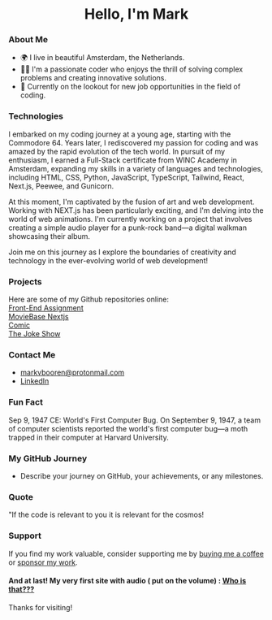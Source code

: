 <h1 align="center">Hello, I'm Mark</h1>

### About Me

- 🌍 I live in beautiful Amsterdam, the Netherlands.
- 👨‍💻 I'm a passionate coder who enjoys the thrill of solving complex problems and creating innovative solutions.
- 💼 Currently on the lookout for new job opportunities in the field of coding.

### Technologies

I embarked on my coding journey at a young age, starting with the Commodore 64. Years later, I rediscovered my passion for coding and was amazed by the rapid evolution of the tech world. In pursuit of my enthusiasm, I earned a Full-Stack certificate from WINC Academy in Amsterdam, expanding my skills in a variety of languages and technologies, including HTML, CSS, Python, JavaScript, TypeScript, Tailwind, React, Next.js, Peewee, and Gunicorn.

At this moment, I'm captivated by the fusion of art and web development. Working with NEXT.js has been particularly exciting, and I'm delving into the world of web animations. I'm currently working on a project that involves creating a simple audio player for a punk-rock band—a digital walkman showcasing their album. 

Join me on this journey as I explore the boundaries of creativity and technology in the ever-evolving world of web development!
 
### Projects

Here are some of my Github repositories online:   
[Front-End Assignment](https://front-end-assignment-mark-v-booren.netlify.app/)  
[MovieBase Nextjs](https://moviebase-nextjs.netlify.app/)  
[Comic](URL)  
[The Joke Show](https://app.netlify.com/sites/the-joke-show)  


### Contact Me

- markvbooren@protonmail.com
- <a href="https://https://www.linkedin.com/in/markvanbooren/">LinkedIn</a>  


### Fun Fact
Sep 9, 1947 CE: World's First Computer Bug. On September 9, 1947, a team of computer scientists reported the world's first computer bug—a moth trapped in their computer at Harvard University.

### My GitHub Journey

- Describe your journey on GitHub, your achievements, or any milestones.

### Quote

"If the code is relevant to you it is relevant for the cosmos!

### Support

If you find my work valuable, consider supporting me by [buying me a coffee](https://ko-fi.com/your-coffee-link) or [sponsor my work](https://github.com/sponsors/your-username).

#### And at last! My very first site with audio ( put on the volume) : [Who is that???](https://who-is-that.netlify.app)

Thanks for visiting! 


